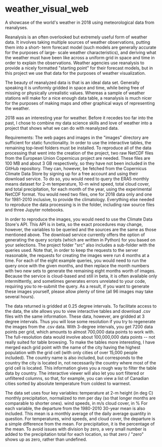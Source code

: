 # weather_visual_web

A showcase of the world's weather in 2018 using meteorological data from reanalyses.

Reanalysis is an often overlooked but extremely useful form of weather data.  It 
involves taking multiple sources of weather observations, putting them into a short-
term forecast model (such models are generally accurate for the purposes of large-
scale weather characteristics), and deriving what the weather must have been like
across a uniform grid in space and time in order to explain the observations.  Weather
agencies use reanalysis to provide a nicely formatted "starting point" for their 
forecast models, but in this project we use that data for the purposes of weather
visualization.  

The beauty of reanalyzed data is that is an ideal data set.  Generally speaking it is
uniformly gridded in space and time, while being free of missing or physically unrealistic
values.  Whereas a sample of weather stations will make for a nice enough data table, a
reanalysis is much nicer for the purposes of making maps and other graphical ways of 
representing the weather.  

2018 was an interesting year for weather.  Before it recedes too far into the past, I 
chose to combine my data science skills and love of weather into a project that shows
what we can do with reanalyzed data.

Requirements:  The web pages and images in the "images" directory are sufficient for 
static functionality.  In order to use the interactive tables, the remaining top-level
folders must be installed.  To reproduce all of the data processing that went into the
creation of the project, two raw NetCDF files from the European Union Copernicus project 
are needed.  These files are 100 MB and about 3 GB respectively, so they have not been
included in the GitHub repository.  They can, however, be fetched from the Copernicus
Climate Data Store by signing up for a free account and using their download service.  To
do so, you would need to query the ERA5 monthly means dataset for 2-m temperature, 10-m
wind speed, total cloud cover, and total precipitation, for each month of the year, using
the experimental NetCDF format.  You would need two files, one for 2018 data only and
one for 1981-2010 inclusive, to provide the climatology.  Everything else needed to
reproduce the data processing is in the folder, including raw source files and three
Jupyter notebooks.  

In order to reproduce the images, you would need to use the Climate Data Store's API.  This
API is in beta, so the exact procedures may change, however, the variables to be queried and
the sources are the same as those mentioned above.  The download service currently offers the
option of generating the query scripts (which are written in Python) for you based on your
selections.  The project folder "src" also includes a sub-folder with the queries used.  Note
that, in order to keep the requests to the server reasonable, the requests for creating the 
images were run 4 months at a time.  For each of the eight example queries, you would need
to run the query once with the given months, and then replace the month numbers with two new
sets to generate the remaining eight months worth of images.  Because the service is cloud-based
and still in beta, it is often available only intermittently, and sometimes generates errors
unrelated to your code, requiring you to re-submit the query.  As a result, if you want to 
generate these images yourself, please allow plenty of time (all 96 images may take several
hours).  

The data returned is gridded at 0.25 degree intervals.  To facilitate access to the data, the
site allows you to view interactive tables and download .csv files with the same information.
These data, however, are gridded at 3 degree intervals.  Thus you will lose some resolution if you
try to regenerate the images from the .csv data.  With 3-degree intervals, you get 7200 data points
per grid, which amounts to almost 700,000 data points to work with.  The full-resolution data would
involve about 100,000,000 data points -- not really suited for table browsing.  To make the tables
more interesting, I have merged each grid point with the name of the city having the highest population with the grid cell (with only cities of over 15,000 people included).  The country name
is also included, but corresponds to the country the city is located in, not necessarily the 
country where most of the grid cell is located.  This information gives you a rough way to
filter the table data by country.  The interactive viewer will also let you sort filtered or 
unfiltered columns, so that, for example, you can view a list of Canadian cities sorted by
absolute temperature from coldest to warmest.  

The data set uses four key variables:
  temperature at 2-m height (in deg C)
  monthly precipitation, normalized to mm per day (so that longer months are comparable to
  shorter ones).
  wind speeds, in m/s
  cloud cover, in %
For each variable, the departure from the 1980-2010 30-year mean is also included.  This mean
is a monthly average of the daily average quantity in question.  For temperatures, wind speeds,
and cloud cover, the departure is a simple difference from the mean.  For precipitation, it is
the percentage of the mean.  To avoid issues with division by zero, a very small number is added
to the precipitation total for each location, so that zero / "zero" shows up as zero, rather
than undefined. 